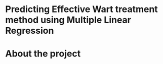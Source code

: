 # Predicting Effective Wart treatment method using Multiple Linear Regression

# About the project

